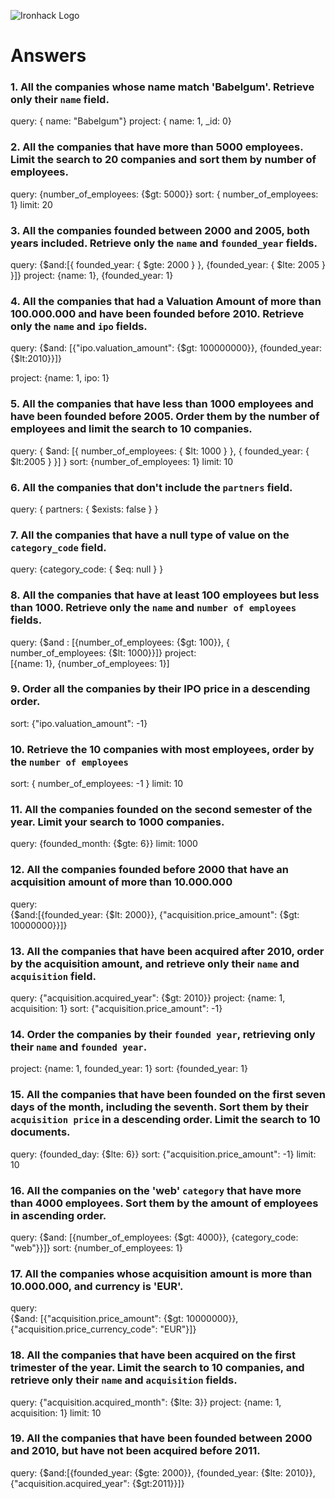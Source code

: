 ![Ironhack Logo](https://i.imgur.com/1QgrNNw.png)

# Answers

### 1. All the companies whose name match 'Babelgum'. Retrieve only their `name` field.

<!-- Your Code Goes Here -->
query:  { name: "Babelgum"}
project: { name: 1, _id: 0}


### 2. All the companies that have more than 5000 employees. Limit the search to 20 companies and sort them by **number of employees**.

<!-- Your Code Goes Here -->
query: {number_of_employees: {$gt: 5000}}
sort:  { number_of_employees: 1}
limit: 20

### 3. All the companies founded between 2000 and 2005, both years included. Retrieve only the `name` and `founded_year` fields.

<!-- Your Code Goes Here -->
query:  {$and:[{ founded_year: { $gte: 2000 } }, {founded_year: { $lte: 2005 } }]}
project: {name: 1}, {founded_year: 1}

### 4. All the companies that had a Valuation Amount of more than 100.000.000 and have been founded before 2010. Retrieve only the `name` and `ipo` fields.

<!-- Your Code Goes Here -->
query: {$and: [{"ipo.valuation_amount": {$gt: 100000000}}, {founded_year: {$lt:2010}}]}
<!-- shorthand: 
    {"ipo.valuation_amount": {$gt: 1000000}, founded_year: {$lt: 2010}} -->
project:      {name: 1, ipo: 1}

### 5. All the companies that have less than 1000 employees and have been founded before 2005. Order them by the number of employees and limit the search to 10 companies.

<!-- Your Code Goes Here -->
query: {
    $and: [{
        number_of_employees: {
            $lt: 1000 
            }
    }, {
        founded_year: {
            $lt:2005
            } 
        }]
    }
sort:    {number_of_employees: 1}
limit:   10


### 6. All the companies that don't include the `partners` field.

<!-- Your Code Goes Here -->
query: {
    partners: {
        $exists: false
        }
    }
    <!-- better query: 
    {partners: {$size: 0}}
    {partners: {$eq: []}} -->

### 7. All the companies that have a null type of value on the `category_code` field.

<!-- Your Code Goes Here -->
query: 
    {category_code: {
        $eq: null
        }
    }
    <!-- better: 
    {category_code: null} 
    complicated: 
    {category_code: {$type: 'null'}}-->

### 8. All the companies that have at least 100 employees but less than 1000. Retrieve only the `name` and `number of employees` fields.

<!-- Your Code Goes Here -->
query: 
    {$and : [{number_of_employees: {$gt: 100}}, { number_of_employees: {$lt: 1000}}]}
project:   
    [{name: 1}, {number_of_employees: 1}]

### 9. Order all the companies by their IPO price in a descending order.

<!-- Your Code Goes Here -->
sort: {"ipo.valuation_amount": -1}

### 10. Retrieve the 10 companies with most employees, order by the `number of employees`

<!-- Your Code Goes Here -->
sort:  { number_of_employees: -1 }
limit: 10

### 11. All the companies founded on the second semester of the year. Limit your search to 1000 companies.

<!-- Your Code Goes Here -->
query: {founded_month: {$gte: 6}}
limit:  1000

### 12. All the companies founded before 2000 that have an acquisition amount of more than 10.000.000

<!-- Your Code Goes Here -->
query:     
    {$and:[{founded_year: {$lt: 2000}}, {"acquisition.price_amount": {$gt: 10000000}}]}

### 13. All the companies that have been acquired after 2010, order by the acquisition amount, and retrieve only their `name` and `acquisition` field.

<!-- Your Code Goes Here -->
query:     {"acquisition.acquired_year": {$gt: 2010}}
project:    {name: 1, acquisition: 1}
sort:       {"acquisition.price_amount": -1}

### 14. Order the companies by their `founded year`, retrieving only their `name` and `founded year`.

<!-- Your Code Goes Here -->
project:    {name: 1, founded_year: 1}
sort:       {founded_year: 1}

### 15. All the companies that have been founded on the first seven days of the month, including the seventh. Sort them by their `acquisition price` in a descending order. Limit the search to 10 documents.

<!-- Your Code Goes Here -->
query:     {founded_day: {$lte: 6}}
sort:       {"acquisition.price_amount": -1}
limit:      10

### 16. All the companies on the 'web' `category` that have more than 4000 employees. Sort them by the amount of employees in ascending order.

<!-- Your Code Goes Here -->
query:     {$and: [{number_of_employees: {$gt: 4000}}, {category_code:    
            "web"}}]}
sort:       {number_of_employees: 1}

### 17. All the companies whose acquisition amount is more than 10.000.000, and currency is 'EUR'.

<!-- Your Code Goes Here -->
query:     
        {$and: [{"acquisition.price_amount": {$gt: 10000000}}, {"acquisition.price_currency_code": "EUR"}]}

### 18. All the companies that have been acquired on the first trimester of the year. Limit the search to 10 companies, and retrieve only their `name` and `acquisition` fields.

<!-- Your Code Goes Here -->
query:     {"acquisition.acquired_month": {$lte: 3}}
project:    {name: 1, acquisition: 1}
limit:      10

### 19. All the companies that have been founded between 2000 and 2010, but have not been acquired before 2011.

<!-- Your Code Goes Here -->
query: 
        {$and:[{founded_year: {$gte: 2000}}, {founded_year: {$lte: 2010}}, {"acquisition.acquired_year": {$gt:2011}}]}